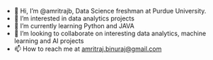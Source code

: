 - 👋 Hi, I’m @amritrajb, Data Science freshman at Purdue University.
- 👀 I’m interested in data analytics projects 
- 🌱 I’m currently learning Python and JAVA
- 💞️ I’m looking to collaborate on interesting data analytics, machine learning and AI projects
- 📫 How to reach me at amritraj.binuraj@gmail.com

<!---
amritrajb/amritrajb is a ✨ special ✨ repository because its `README.md` (this file) appears on your GitHub profile.
You can click the Preview link to take a look at your changes.
--->
